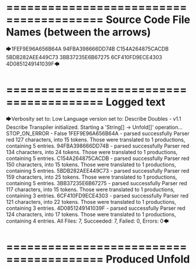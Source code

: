 ========================================
Source Code File Names (between the arrows)
========================================

🡆1FEF9E96A656B64A
94FBA398666DD74B
C154A264875CACDB
5BDB282AEE449C73
3BB37235E6B67275
6CF410FD9ECE4303
4D0851249141039F🡄

========================================
Logged text
========================================

🡆Verbosity set to: Low
Language version set to: Describe Doubles - v1.1
Describe Transpiler initialized.
Starting a 'String[] -> Unfold[]' operation...
STOP_ON_ERROR - False
1FEF9E96A656B64A - parsed successfully
Parser red 127 characters, into 15 tokens.
Those were translated to 1 productions, containing 5 entries.
94FBA398666DD74B - parsed successfully
Parser red 134 characters, into 24 tokens.
Those were translated to 1 productions, containing 5 entries.
C154A264875CACDB - parsed successfully
Parser red 150 characters, into 15 tokens.
Those were translated to 1 productions, containing 5 entries.
5BDB282AEE449C73 - parsed successfully
Parser red 159 characters, into 25 tokens.
Those were translated to 1 productions, containing 5 entries.
3BB37235E6B67275 - parsed successfully
Parser red 117 characters, into 15 tokens.
Those were translated to 1 productions, containing 3 entries.
6CF410FD9ECE4303 - parsed successfully
Parser red 121 characters, into 22 tokens.
Those were translated to 1 productions, containing 3 entries.
4D0851249141039F - parsed successfully
Parser red 124 characters, into 17 tokens.
Those were translated to 1 productions, containing 4 entries.
All Files: 7, Succeeded: 7, Failed: 0, Errors: 0🡄

========================================
Produced Unfold
========================================

